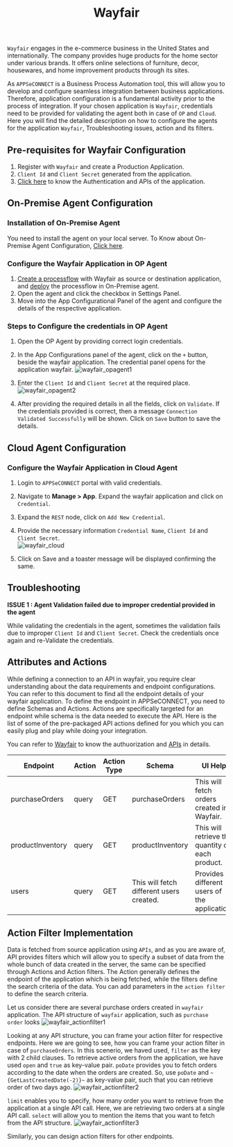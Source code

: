 ﻿---
title: "Wayfair"
description: "Get to know how you can configure the agent for Wayfair, action and its filters."
keywords: "Wayfair Configuration, Wayfair Application Configuration in OP Agent, Wayfair Application Configuration in Cloud Agent."
toc: true
tag: developers
category: "Connectors"
menus: 
    applicationconnector:
        title: "Wayfair"
        weight: 19
        icon: fa fa-file-word-o
        identifier: wayfairconnector
---

`Wayfair` engages in the e-commerce business in the United States and internationally. The company provides huge 
products for the home sector under various brands. It offers online selections of furniture, decor, 
housewares, and home improvement products through its sites. 

As `APPSeCONNECT` is a Business Process Automation tool, this will allow you to develop and configure seamless integration between business applications. 
Therefore, application configuration is a fundamental activity prior to the process of integration. If your chosen application is 
`Wayfair`, credentials need to be provided for validating the agent both in case of `OP` and `Cloud`. Here you will find the detailed description on 
how to configure the agents for the application `Wayfair`, Troubleshooting issues, action and its filters. 

## Pre-requisites for Wayfair Configuration 

1) Register with `Wayfair` and create a Production Application.    
2) `Client Id` and `Client Secret` generated from the application.      
3) [Click here](https://developer.wayfair.com/docs/) to know the Authentication and APIs of the application.   

## On-Premise Agent Configuration 

### Installation of On-Premise Agent

You need to install the agent on your local server. To Know about On-Premise Agent Configuration, [Click here](/deployment/Deployment-Configuration/#on-premise-agent-configuration). 

### Configure the Wayfair Application in OP Agent

1) [Create a processflow](/getting%20started/create-your-first-processflow/) with Wayfair as source or destination application, and [deploy](/processflow/deploying-and-executing-processflow/) the processflow in On-Premise agent.  
2) Open the agent and click the checkbox in Settings Panel.  
3) Move into the App Configurational Panel of the agent and configure the details of the respective application.  

### Steps to Configure the credentials in OP Agent

1) Open the OP Agent by providing correct login credentials.   
2) In the App Configurations panel of the agent, click on the `+` button, beside the wayfair application. 
The credential panel opens for the application wayfair. 
![wayfair_opagent1](/staticfiles/connectors/media/application-connector/wayfair_opagent1.png) 

3) Enter the `Client Id` and `Client Secret` at the required place. 
![wayfair_opagent2](/staticfiles/connectors/media/application-connector/wayfair_opagent2.png)

4) After providing the required details in all the fields, click on `Validate`. If the credentials provided is 
correct, then a message `Connection Validated Successfully` will be shown. Click on `Save` button to save the details. 

## Cloud Agent Configuration 

### Configure the Wayfair Application in Cloud Agent

1) Login to `APPSeCONNECT` portal with valid credentials.   

2) Navigate to **Manage > App**. Expand the wayfair application and click on `Credential`. 

3) Expand the `REST` node, click on `Add New Credential`.  

4) Provide the necessary information `Credential Name`, `Client Id` and `Client Secret`.  
![wayfair_cloud](/staticfiles/connectors/media/application-connector/wayfair_cloud.png)    
 
5) Click on Save and a toaster message will be displayed confirming the same. 

## Troubleshooting

**ISSUE 1 : Agent Validation failed due to improper credential provided in the agent**

While validating the credentials in the agent, sometimes the validation fails due to improper `Client Id` and `Client Secret`. 
Check the credentials once again and re-Validate the credentials. 

## Attributes and Actions

While defining a connection to an API in wayfair, you require clear understanding about the data requirements and endpoint configurations. 
You can refer to this document to find all the endpoint details of your wayfair application. To define the endpoint in APPSeCONNECT, you need 
to define Schemas and Actions. Actions are specifically targeted for an endpoint while schema is the data needed to execute the API. Here is the 
list of some of the pre-packaged API actions defined for you which you can easily plug and play while doing your integration.

You can refer to [Wayfair](https://developer.wayfair.com/docs/?shell#test-endpoint) to know the authuorization and [APIs](https://developer.wayfair.com/docs/?shell#inventory) in details.  

|Endpoint|Action|Action Type|Schema|UI Help|API Path|
|-----|---|---|---|------|-----|
|purchaseOrders|query|GET|purchaseOrders|This will fetch orders created in Wayfair.|[This will retrieve purchase orders.](https://developer.wayfair.com/docs/#castlegate-order-query)|
|productInventory|query|GET|productInventory|This will retrieve the quantity of each product.|[Fetching product quantity.](https://developer.wayfair.com/docs/#inventory)|
|users|query|GET|This will fetch different users created.|Provides different users of the application.|

## Action Filter Implementation 

Data is fetched from source application using `APIs`, and as you are aware of, API provides filters 
which will allow you to specify a subset of data from the whole bunch of data created in the server, 
the same can be specified through Actions and Action filters. The Action generally defines the 
endpoint of the application which is being fetched, while the filters define the search criteria 
of the data. You can add parameters in the `action filter` to define the search criteria. 

Let us consider there are several purchase orders created in `wayfair `application. The API structure of `wayfair` application, such as `purchase order` looks
![wayfair_actionfilter1](/staticfiles/connectors/media/application-connector/wayfair_actionfilter1.png)

Looking at any API structure, you can frame your action filter for respective endpoints. Here we are going to see, how you can frame 
your action filter in case of `purchaseOrders`. In this scenerio, we haved used, `filter` as the key with 2 child clauses. 
To retrieve active orders from the application, we have used `open` and `true` as key-value pair. `poDate` provides you to fetch 
orders according to the date when the orders are created. So, use `poDate` and `~{GetLastCreatedDate(-2)}~` as key-value pair, 
such that you can retrieve order of two days ago. 
![wayfair_actionfilter2](/staticfiles/connectors/media/application-connector/wayfair_actionfilter2.png)

`limit` enables you to specify, how many order you want to retrieve from the application at a single API call. Here, we are retrieving 
two orders at a single API call. `select` will allow you to mention the items that you want to fetch from the API structure.
![wayfair_actionfilter3](/staticfiles/connectors/media/application-connector/wayfair_actionfilter3.png)

Similarly, you can design action filters for other endpoints.
